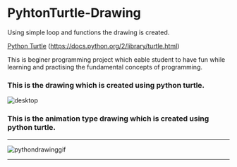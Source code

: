 # PyhtonTurtle-Drawing
Using simple loop and functions the drawing is created.

[Python Turtle](https://docs.python.org/2/library/turtle.html) (https://docs.python.org/2/library/turtle.html)

This is beginer programming project which eable student to have fun while learning and practising the fundamental concepts of programming. 
### This is the drawing which is created using python turtle. 
![desktop](https://user-images.githubusercontent.com/20786776/28349614-cd390fe2-6bf8-11e7-92c6-95429e3b2a52.PNG)

### This is the animation type drawing which is created using python turtle. 
***
![pythondrawinggif](https://user-images.githubusercontent.com/20786776/28258125-6766733c-6a84-11e7-80a9-fef542aee1d6.gif)
***

